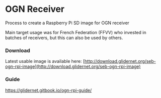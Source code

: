 # OGN Receiver

Process to create a Raspberry Pi SD image for OGN receiver

Main target usage was for French Federation \(FFVV\) who invested in batches of receivers, but this can also be used by others.

### Download

Latest usable image is available here: [http://download.glidernet.org/seb-ogn-rpi-image](http://download.glidernet.org/seb-ogn-rpi-image)

### Guide
https://glidernet.gitbook.io/ogn-rpi-guide/
